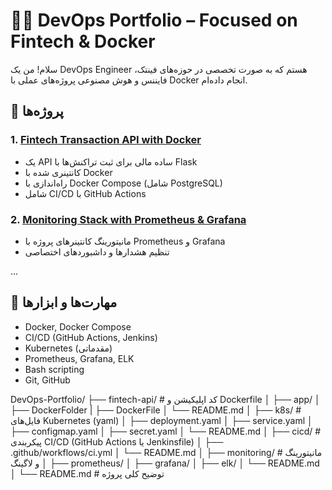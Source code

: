 # 👨‍💻 DevOps Portfolio – Focused on Fintech & Docker

سلام! من یک DevOps Engineer هستم که به صورت تخصصی در حوزه‌های فینتک، فایننس و هوش مصنوعی پروژه‌های عملی با Docker انجام داده‌ام.

## 🚀 پروژه‌ها

### 1. [Fintech Transaction API with Docker](./fintech-api/)
- یک API ساده مالی برای ثبت تراکنش‌ها با Flask
- کانتینری شده با Docker
- راه‌اندازی با Docker Compose (شامل PostgreSQL)
- شامل CI/CD با GitHub Actions

### 2. [Monitoring Stack with Prometheus & Grafana](./monitoring-stack/)
- مانیتورینگ کانتینرهای پروژه با Prometheus و Grafana
- تنظیم هشدارها و داشبوردهای اختصاصی

...

## 📌 مهارت‌ها و ابزارها

- Docker, Docker Compose
- CI/CD (GitHub Actions, Jenkins)
- Kubernetes (مقدماتی)
- Prometheus, Grafana, ELK
- Bash scripting
- Git, GitHub



DevOps-Portfolio/
├── fintech-api/                # کد اپلیکیشن و Dockerfile
│   ├── app/
│   ├── DockerFolder
    |   ├── DockerFile
│   └── README.md
│
├── k8s/                       # فایل‌های Kubernetes (yaml)
│   ├── deployment.yaml
│   ├── service.yaml
│   ├── configmap.yaml
│   ├── secret.yaml
│   └── README.md
│
├── cicd/                      # پیکربندی CI/CD (GitHub Actions یا Jenkinsfile)
│   ├── .github/workflows/ci.yml
│   └── README.md
│
├── monitoring/                # مانیتورینگ و لاگینگ
│   ├── prometheus/
│   ├── grafana/
│   ├── elk/
│   └── README.md
│
└── README.md                 # توضیح کلی پروژه
